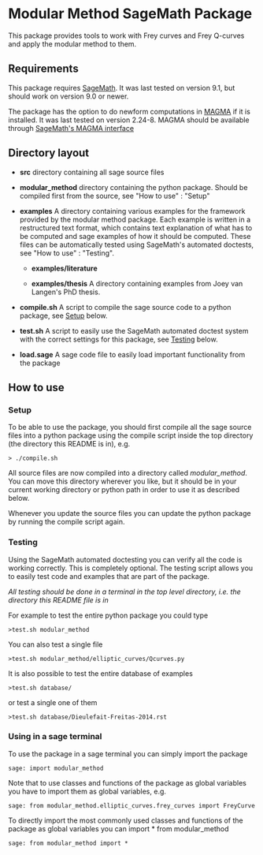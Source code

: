 # Modular Method SageMath Package
This package provides tools to work with Frey curves and Frey Q-curves
and apply the modular method to them.

## Requirements
This package requires [SageMath](http://ww.sagemath.org/). It was last
tested on version 9.1, but should work on version 9.0 or newer.

The package has the option to do newform computations in
[MAGMA](http://magma.maths.usyd.edu.au/magma) if it is installed. It
was last tested on version 2.24-8. MAGMA should be available through
[SageMath's MAGMA interface](http://doc.sagemath.org/html/en/reference/interfaces/sage/interfaces/magma.html)

## Directory layout

* **src** directory containing all sage source files

* **modular_method** directory containing the python package. Should
  be compiled first from the source, see "How to use" : "Setup"

* **examples** A directory containing various examples for the
  framework provided by the modular method package. Each example is
  written in a restructured text format, which contains text
  explanation of what has to be computed and sage examples of how it
  should be computed. These files can be automatically tested using
  SageMath's automated doctests, see "How to use" : "Testing".

    * **examples/literature** 

    * **examples/thesis** A directory containing examples from Joey van
      Langen's PhD thesis.

* **compile.sh** A script to compile the sage source code to a python
  package, see [Setup](#Setup) below.
  
* **test.sh** A script to easily use the SageMath automated doctest
  system with the correct settings for this package, see
  [Testing](#Testing) below.

* **load.sage** A sage code file to easily load important
  functionality from the package
  
## How to use

### Setup
To be able to use the package, you should first compile all the sage
source files into a python package using the compile script inside the
top directory (the directory this README is in), e.g.

    > ./compile.sh

All source files are now compiled into a directory called
*modular_method*. You can move this directory wherever you like, but
it should be in your current working directory or python path in order
to use it as described below.

Whenever you update the source files you can update the python package
by running the compile script again.

### Testing
Using the SageMath automated doctesting you can verify all the code is
working correctly. This is completely optional. The testing script
allows you to easily test code and examples that are part of the
package.

*All testing should be done in a terminal in the top level directory,
i.e. the directory this README file is in*

For example to test the entire python package you could type

    >test.sh modular_method

You can also test a single file

    >test.sh modular_method/elliptic_curves/Qcurves.py
	
It is also possible to test the entire database of examples

	>test.sh database/
	
or test a single one of them

	>test.sh database/Dieulefait-Freitas-2014.rst
	
### Using in a sage terminal
To use the package in a sage terminal you can simply import the
package

    sage: import modular_method
	
Note that to use classes and functions of the package as global
variables you have to import them as global variables, e.g.

	sage: from modular_method.elliptic_curves.frey_curves import FreyCurve
	
To directly import the most commonly used classes and functions of the
package as global variables you can import * from modular_method

	sage: from modular_method import *

